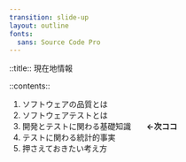 ```yaml
---
transition: slide-up
layout: outline
fonts:
  sans: Source Code Pro
---
```


::title::
現在地情報

::contents::

1. <span class="opacity-30">ソフトウェアの品質とは</span>
2. <span class="opacity-30">ソフトウェアテストとは</span>
3. 開発とテストに関わる基礎知識　　**←次ココ**
4. テストに関わる統計的事実
5. 押さえておきたい考え方
